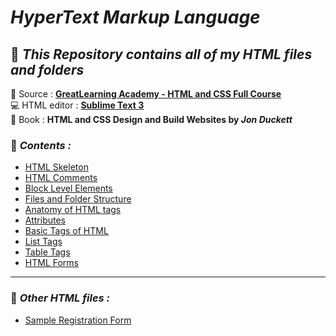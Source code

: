 # _HyperText Markup Language_
## 📂 _This Repository contains all of my HTML files and folders_
🔗 Source : **[GreatLearning Academy - HTML and CSS Full Course](https://www.youtube.com/watch?v=uhza_QbzR7o)** <br>
💻 HTML editor : **[Sublime Text 3](https://www.sublimetext.com/3)** <br>
📖 Book : **HTML and CSS Design and Build Websites by _Jon Duckett_**
### 🚀 _Contents :_ 
* [HTML Skeleton](https://github.com/darsigangothri06/HTML/blob/main/html_skeleton.html)
* [HTML Comments](https://github.com/darsigangothri06/HTML/blob/main/comments.html)
* [Block Level Elements](https://github.com/darsigangothri06/HTML/blob/main/block_level_elements.html)
* [Files and Folder Structure](https://github.com/darsigangothri06/HTML/blob/main/files_and_folder_structure.html)
* [Anatomy of HTML tags](https://github.com/darsigangothri06/HTML/blob/main/anatomy_of_htmltag.html)
* [Attributes](https://github.com/darsigangothri06/HTML/blob/main/attributes.html)
* [Basic Tags of HTML](https://github.com/darsigangothri06/HTML/blob/main/basic_tags.html)
* [List Tags](https://github.com/darsigangothri06/HTML/blob/main/list_tags.html)
* [Table Tags](https://github.com/darsigangothri06/HTML/blob/main/table_tags.html)
* [HTML Forms](https://github.com/darsigangothri06/HTML/blob/main/html_forms.html)
---
### 🚀 _Other HTML files :_
* [Sample Registration Form](https://github.com/darsigangothri06/HTML/blob/main/reg_form.html)


